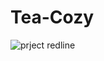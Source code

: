# Tea-Cozy
![prject redline](https://content.codecademy.com/courses/freelance-1/unit-4/img-tea-cozy-redline.jpg)